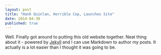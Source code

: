 ```yaml
---
layout: post
title: "Hank Quinlan, Horrible Cop, Launches Site"
date: 2014-04-30
published: true
---
```


Well. Finally got around to putting this old website together. Neat thing about it - powered by [Jekyll](http://jekyllrb.com) and I can use Markdown to author my posts. It actually is a lot easier than I thought it was going to be.
